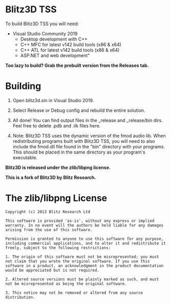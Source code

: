 
# Blitz3D TSS

To build Blitz3D TSS you will need:

* Visual Studio Community 2019
  * Desktop development with C++
  * C++ MFC for latest v142 build tools (x86 & x64)
  * C++ ATL for latest v142 build tools (x86 & x64)
  * ASP.NET and web development"

**Too lazy to build? Grab the prebuilt version from the Releases tab.**

# Building

1) Open blitz3d.sln in Visual Studio 2019.

2) Select Release or Debug config and rebuild the entire solution.

3) All done! You can find output files in the _release and _release/bin dirs. Feel free to delete .pdb and .ilk files here.

4) Note: Blitz3D TSS uses the dynamic version of the fmod audio lib. When redistributing programs built with Blitz3D TSS, you will need to also include the fmod.dll file found in the "bin" directory with your programs. This should be placed in the same directory as your program's executable.

**Blitz3D is released under the zlib/libpng license.**

**This is a fork of Blitz3D by Blitz Research.**

# The zlib/libpng License
```
Copyright (c) 2013 Blitz Research Ltd

This software is provided 'as-is', without any express or implied warranty. In no event will the authors be held liable for any damages arising from the use of this software.

Permission is granted to anyone to use this software for any purpose, including commercial applications, and to alter it and redistribute it freely, subject to the following restrictions:

1. The origin of this software must not be misrepresented; you must not claim that you wrote the original software. If you use this software in a product, an acknowledgment in the product documentation would be appreciated but is not required.

2. Altered source versions must be plainly marked as such, and must not be misrepresented as being the original software.

3. This notice may not be removed or altered from any source distribution.
```
